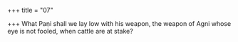 +++
title = "07"

+++
What Paṇi shall we lay low with his weapon, the weapon of Agni whose  eye is not fooled,
when cattle are at stake?